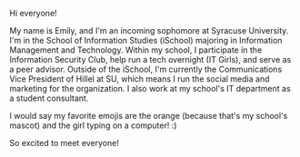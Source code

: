 Hi everyone!

My name is Emily, and I'm an incoming sophomore at Syracuse University. I'm in the School of Information Studies (iSchool) majoring in Information Management and Technology. 
Within my school, I participate in the Information Security Club, help run a tech overnight (IT Girls), and serve as a peer advisor.
Outside of the iSchool, I'm currently the Communications Vice President of Hillel at SU, which means I run the social media and marketing for the organization. 
I also work at my school's IT department as a student consultant. 

I would say my favorite emojis are the orange (because that's my school's mascot) and the girl typing on a computer! :)

So excited to meet everyone! 



